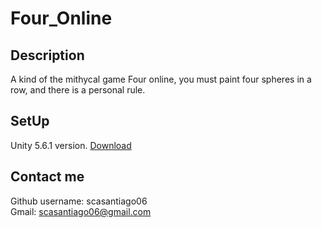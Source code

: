# Four_Online

## Description
A kind of the mithycal game Four online, you must paint four spheres in a row, and there is a personal rule.

## SetUp
Unity 5.6.1 version. [Download](https://unity3d.com/es/get-unity/download/archive?_ga=2.167974376.817529385.1523644204-2074891024.1506362997)

## Contact me
Github username: scasantiago06
<br>
Gmail: scasantiago06@gmail.com
